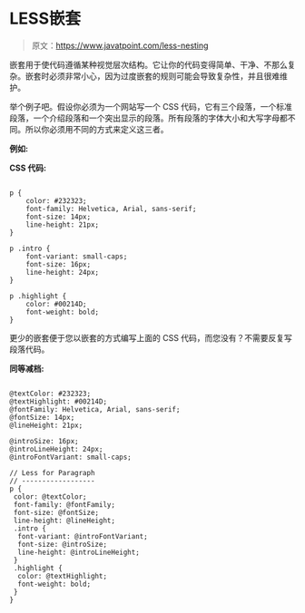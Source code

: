 # LESS嵌套

> 原文：<https://www.javatpoint.com/less-nesting>

嵌套用于使代码遵循某种视觉层次结构。它让你的代码变得简单、干净、不那么复杂。嵌套时必须非常小心，因为过度嵌套的规则可能会导致复杂性，并且很难维护。

举个例子吧。假设你必须为一个网站写一个 CSS 代码，它有三个段落，一个标准段落，一个介绍段落和一个突出显示的段落。所有段落的字体大小和大写字母都不同。所以你必须用不同的方式来定义这三者。

**例如:**

**CSS 代码:**

```

p {
    color: #232323;
    font-family: Helvetica, Arial, sans-serif;
    font-size: 14px;
    line-height: 21px;
}

p .intro {
    font-variant: small-caps;
    font-size: 16px;
    line-height: 24px;
}

p .highlight {
    color: #00214D;
    font-weight: bold;
}

```

更少的嵌套便于您以嵌套的方式编写上面的 CSS 代码，而您没有？不需要反复写段落代码。

**同等减档:**

```

@textColor: #232323;
@textHighlight: #00214D;
@fontFamily: Helvetica, Arial, sans-serif;
@fontSize: 14px;
@lineHeight: 21px;

@introSize: 16px;
@introLineHeight: 24px;
@introFontVariant: small-caps;

// Less for Paragraph
// ------------------
p {
 color: @textColor;
 font-family: @fontFamily;
 font-size: @fontSize;
 line-height: @lineHeight;
 .intro {
  font-variant: @introFontVariant;
  font-size: @introSize;
  line-height: @introLineHeight;
 } 
 .highlight {
  color: @textHighlight;
  font-weight: bold;
 } 
}

```